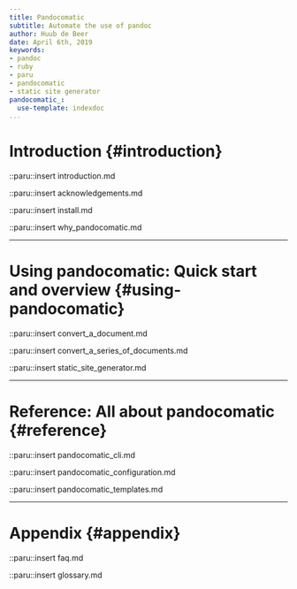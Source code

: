 ```yaml
---
title: Pandocomatic
subtitle: Automate the use of pandoc
author: Huub de Beer
date: April 6th, 2019
keywords:
- pandoc
- ruby
- paru
- pandocomatic
- static site generator
pandocomatic_:
  use-template: indexdoc
...
```


# Introduction {#introduction}

::paru::insert introduction.md

::paru::insert acknowledgements.md

::paru::insert install.md

::paru::insert why_pandocomatic.md

------------------------------------------

# Using pandocomatic: Quick start and overview {#using-pandocomatic}

::paru::insert convert_a_document.md

::paru::insert convert_a_series_of_documents.md

::paru::insert static_site_generator.md

------------------------------------------

# Reference: All about pandocomatic {#reference}

::paru::insert pandocomatic_cli.md

::paru::insert pandocomatic_configuration.md

::paru::insert pandocomatic_templates.md

------------------------------------------

# Appendix {#appendix}

::paru::insert faq.md

::paru::insert glossary.md
